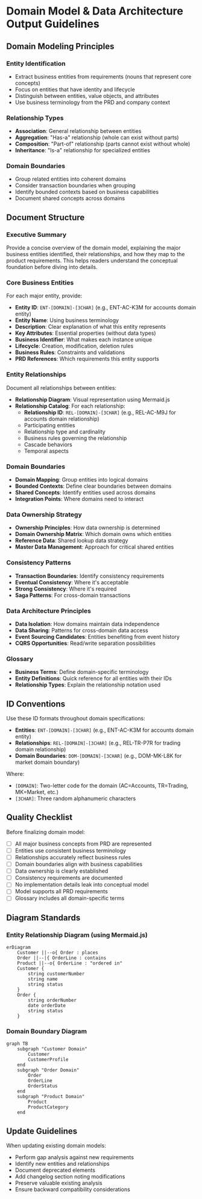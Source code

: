 # Domain Model & Data Architecture Output Guidelines

## Domain Modeling Principles

### Entity Identification
- Extract business entities from requirements (nouns that represent core concepts)
- Focus on entities that have identity and lifecycle
- Distinguish between entities, value objects, and attributes
- Use business terminology from the PRD and company context

### Relationship Types
- **Association**: General relationship between entities
- **Aggregation**: "Has-a" relationship (whole can exist without parts)
- **Composition**: "Part-of" relationship (parts cannot exist without whole)
- **Inheritance**: "Is-a" relationship for specialized entities

### Domain Boundaries
- Group related entities into coherent domains
- Consider transaction boundaries when grouping
- Identify bounded contexts based on business capabilities
- Document shared concepts across domains

## Document Structure

### Executive Summary
Provide a concise overview of the domain model, explaining the major business entities identified, their relationships, and how they map to the product requirements. This helps readers understand the conceptual foundation before diving into details.

### Core Business Entities
For each major entity, provide:
- **Entity ID**: `ENT-[DOMAIN]-[3CHAR]` (e.g., ENT-AC-K3M for accounts domain entity)
- **Entity Name**: Using business terminology
- **Description**: Clear explanation of what this entity represents
- **Key Attributes**: Essential properties (without data types)
- **Business Identifier**: What makes each instance unique
- **Lifecycle**: Creation, modification, deletion rules
- **Business Rules**: Constraints and validations
- **PRD References**: Which requirements this entity supports

### Entity Relationships
Document all relationships between entities:
- **Relationship Diagram**: Visual representation using Mermaid.js
- **Relationship Catalog**: For each relationship:
  - **Relationship ID**: `REL-[DOMAIN]-[3CHAR]` (e.g., REL-AC-M9J for accounts domain relationship)
  - Participating entities
  - Relationship type and cardinality
  - Business rules governing the relationship
  - Cascade behaviors
  - Temporal aspects

### Domain Boundaries
- **Domain Mapping**: Group entities into logical domains
- **Bounded Contexts**: Define clear boundaries between domains
- **Shared Concepts**: Identify entities used across domains
- **Integration Points**: Where domains need to interact

### Data Ownership Strategy
- **Ownership Principles**: How data ownership is determined
- **Domain Ownership Matrix**: Which domain owns which entities
- **Reference Data**: Shared lookup data strategy
- **Master Data Management**: Approach for critical shared entities

### Consistency Patterns
- **Transaction Boundaries**: Identify consistency requirements
- **Eventual Consistency**: Where it's acceptable
- **Strong Consistency**: Where it's required
- **Saga Patterns**: For cross-domain transactions

### Data Architecture Principles
- **Data Isolation**: How domains maintain data independence
- **Data Sharing**: Patterns for cross-domain data access
- **Event Sourcing Candidates**: Entities benefiting from event history
- **CQRS Opportunities**: Read/write separation possibilities

### Glossary
- **Business Terms**: Define domain-specific terminology
- **Entity Definitions**: Quick reference for all entities with their IDs
- **Relationship Types**: Explain the relationship notation used

## ID Conventions

Use these ID formats throughout domain specifications:
- **Entities**: `ENT-[DOMAIN]-[3CHAR]` (e.g., ENT-AC-K3M for accounts domain entity)
- **Relationships**: `REL-[DOMAIN]-[3CHAR]` (e.g., REL-TR-P7R for trading domain relationship)
- **Domain Boundaries**: `DOM-[DOMAIN]-[3CHAR]` (e.g., DOM-MK-L8K for market domain boundary)

Where:
- `[DOMAIN]`: Two-letter code for the domain (AC=Accounts, TR=Trading, MK=Market, etc.)
- `[3CHAR]`: Three random alphanumeric characters

## Quality Checklist

Before finalizing domain model:
- [ ] All major business concepts from PRD are represented
- [ ] Entities use consistent business terminology
- [ ] Relationships accurately reflect business rules
- [ ] Domain boundaries align with business capabilities
- [ ] Data ownership is clearly established
- [ ] Consistency requirements are documented
- [ ] No implementation details leak into conceptual model
- [ ] Model supports all PRD requirements
- [ ] Glossary includes all domain-specific terms

## Diagram Standards

### Entity Relationship Diagram (using Mermaid.js)
```mermaid
erDiagram
    Customer ||--o{ Order : places
    Order ||--|{ OrderLine : contains
    Product ||--o{ OrderLine : "ordered in"
    Customer {
        string customerNumber
        string name
        string status
    }
    Order {
        string orderNumber
        date orderDate
        string status
    }
```

### Domain Boundary Diagram
```mermaid
graph TB
    subgraph "Customer Domain"
        Customer
        CustomerProfile
    end
    subgraph "Order Domain"
        Order
        OrderLine
        OrderStatus
    end
    subgraph "Product Domain"
        Product
        ProductCategory
    end
```

## Update Guidelines

When updating existing domain models:
- Perform gap analysis against new requirements
- Identify new entities and relationships
- Document deprecated elements
- Add changelog section noting modifications
- Preserve valuable existing analysis
- Ensure backward compatibility considerations